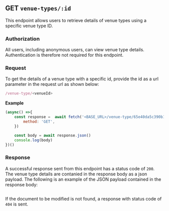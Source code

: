 ## GET `venue-types/:id`

This endpoint allows users to retrieve details of venue types using a specific venue type ID.

### Authorization
All users, including anonymous users, can view venue type details. Authentication is therefore not required for this endpoint.


### Request
To get the details of a venue type with a specific id, provide the id as a url parameter in the request url as shown below:

```javascript
/venue-type/<venueId>
```

**Example**

```javascript
(async() =>{
    const response =  await fetch('<BASE_URL>/venue-type/65e40da5c390b114451cebb5',{
        method: 'GET',
    })

    const body = await response.json()
    console.log(body)
})()
```

### Response
A successful response sent from this endpoint has a status code of `200`. The venue type details are contanied in the response body as a json payload. The following is an example of the JSON payload contained in the response body:

```json

```

If the document to be modified is not found, a response with status code of `404` is sent.
